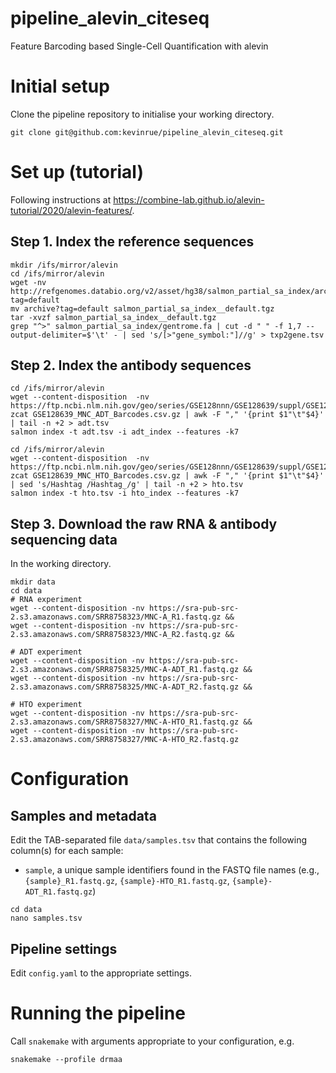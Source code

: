 
# pipeline_alevin_citeseq

<!-- badges: start -->
<!-- badges: end -->

Feature Barcoding based Single-Cell Quantification with alevin

# Initial setup

Clone the pipeline repository to initialise your working directory.

```
git clone git@github.com:kevinrue/pipeline_alevin_citeseq.git
```

# Set up (tutorial)

Following instructions at <https://combine-lab.github.io/alevin-tutorial/2020/alevin-features/>.

## Step 1. Index the reference sequences

```
mkdir /ifs/mirror/alevin
cd /ifs/mirror/alevin
wget -nv http://refgenomes.databio.org/v2/asset/hg38/salmon_partial_sa_index/archive?tag=default
mv archive?tag=default salmon_partial_sa_index__default.tgz
tar -xvzf salmon_partial_sa_index__default.tgz
grep "^>" salmon_partial_sa_index/gentrome.fa | cut -d " " -f 1,7 --output-delimiter=$'\t' - | sed 's/[>"gene_symbol:"]//g' > txp2gene.tsv
```

## Step 2. Index the antibody sequences

```
cd /ifs/mirror/alevin
wget --content-disposition  -nv https://ftp.ncbi.nlm.nih.gov/geo/series/GSE128nnn/GSE128639/suppl/GSE128639_MNC_ADT_Barcodes.csv.gz
zcat GSE128639_MNC_ADT_Barcodes.csv.gz | awk -F "," '{print $1"\t"$4}' | tail -n +2 > adt.tsv
salmon index -t adt.tsv -i adt_index --features -k7
```

```
cd /ifs/mirror/alevin
wget --content-disposition  -nv https://ftp.ncbi.nlm.nih.gov/geo/series/GSE128nnn/GSE128639/suppl/GSE128639_MNC_HTO_Barcodes.csv.gz
zcat GSE128639_MNC_HTO_Barcodes.csv.gz | awk -F "," '{print $1"\t"$4}' | sed 's/Hashtag /Hashtag_/g' | tail -n +2 > hto.tsv
salmon index -t hto.tsv -i hto_index --features -k7
```

## Step 3. Download the raw RNA & antibody sequencing data

In the working directory.

```
mkdir data
cd data
# RNA experiment
wget --content-disposition -nv https://sra-pub-src-2.s3.amazonaws.com/SRR8758323/MNC-A_R1.fastq.gz && 
wget --content-disposition -nv https://sra-pub-src-2.s3.amazonaws.com/SRR8758323/MNC-A_R2.fastq.gz &&

# ADT experiment
wget --content-disposition -nv https://sra-pub-src-2.s3.amazonaws.com/SRR8758325/MNC-A-ADT_R1.fastq.gz &&
wget --content-disposition -nv https://sra-pub-src-2.s3.amazonaws.com/SRR8758325/MNC-A-ADT_R2.fastq.gz &&

# HTO experiment
wget --content-disposition -nv https://sra-pub-src-2.s3.amazonaws.com/SRR8758327/MNC-A-HTO_R1.fastq.gz &&
wget --content-disposition -nv https://sra-pub-src-2.s3.amazonaws.com/SRR8758327/MNC-A-HTO_R2.fastq.gz
```

# Configuration

## Samples and metadata

Edit the TAB-separated file `data/samples.tsv` that contains the following column(s) for each sample:

- `sample`, a unique sample identifiers found in the FASTQ file names (e.g., `{sample}_R1.fastq.gz`, `{sample}-HTO_R1.fastq.gz`, `{sample}-ADT_R1.fastq.gz`)

```
cd data
nano samples.tsv
```

## Pipeline settings

Edit `config.yaml` to the appropriate settings.

# Running the pipeline

Call `snakemake` with arguments appropriate to your configuration, e.g.

```
snakemake --profile drmaa
```
